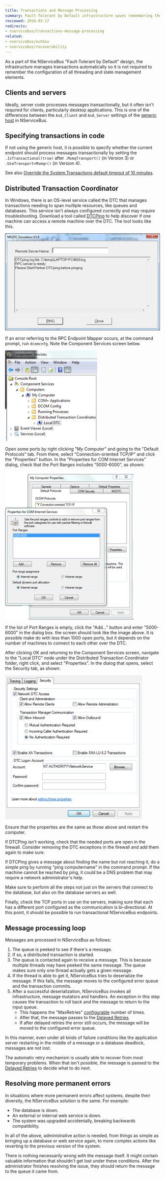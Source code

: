 ```yaml
---
title: Transactions and Message Processing
summary: Fault-Tolerant by Default infrastructure saves remembering the configuration of threading and state management elements.
reviewed: 2016-03-17
redirects:
- nservicebus/transactions-message-processing
related:
- nservicebus/outbox
- nservicebus/recoverability
---
```


As a part of the NServiceBus "Fault-Tolerant by Default" design, the infrastructure manages transactions automatically so it is not required to remember the configuration of all threading and state management elements.


## Clients and servers

Ideally, server code processes messages transactionally, but it often isn't required for clients, particularly desktop applications. This is one of the differences between the `AsA_Client` and `AsA_Server` settings of the [generic host](/nservicebus/hosting/nservicebus-host/) in NServiceBus.


## Specifying transactions in code

If not using the generic host, it is possible to specify whether the current endpoint should process messages transactionally by setting the `.IsTransactional(true)` after `.MsmqTransport()` (in Version 3) or `.UseTransport<Msmq>()` (in Version 4).

See also [Override the System.Transactions default timeout of 10 minutes](https://blogs.msdn.microsoft.com/ajit/2008/06/18/override-the-system-transactions-default-timeout-of-10-minutes-in-the-code/).


## Distributed Transaction Coordinator

In Windows, there is an OS-level service called the DTC that manages transactions needing to span multiple resources, like queues and databases. This service isn't always configured correctly and may require troubleshooting. Download a tool called [DTCPing](https://www.microsoft.com/en-us/download/details.aspx?id=2868) to help discover if one machine can access a remote machine over the DTC. The tool looks like this.

![this is what the initial DTCPing window to look like.](dtcping.png "this is what the initial DTCPing window to look like.")

If an error referring to the RPC Endpoint Mapper occurs, at the command prompt, run `dcomcnfg`. Note the Component Services screen below.

![this is the component services and dtc configuration](dtc-dcomcnfg-1.png "this is the component services and dtc configuration")

Open some ports by right clicking "My Computer" and going to the "Default Protocols" tab. From there, select "Connection-oriented TCP/IP" and click the "Properties" button. In the "Properties for COM Internet Services" dialog, check that the Port Ranges includes "5000-6000", as shown:

![](dtc-dcomcnfg-2.png)

If the list of Port Ranges is empty, click the "Add..." button and enter "5000-6000" in the dialog box. the screen should look like the image above. It is possible make do with less than 1000 open ports, but it depends on the number of machines to connect to each other over the DTC.

After clicking OK and returning to the Component Services screen, navigate to the "Local DTC" node under the Distributed Transaction Coordinator folder, right click, and select "Properties". In the dialog that opens, select the Security tab, as shown:

![dtc security settings](dtc-dcomcnfg-3.png "dtc security settings")

Ensure that the properties are the same as those above and restart the computer.

If DTCPing isn't working, check that the needed ports are open in the firewall. Consider removing the DTC exceptions in the firewall and add them again to make sure.

If DTCPing gives a message about finding the name but not reaching it, do a simple ping by running "ping computername" in the command prompt. If the machine cannot be reached by ping, it could be a DNS problem that may require a network administrator's help.

Make sure to perform all the steps not just on the servers that connect to the database, but also on the database servers as well.

Finally, check the TCP ports in use on the servers, making sure that each has a different port configured as the communication is bi-directional. At this point, it should be possible to run transactional NServiceBus endpoints.


## Message processing loop

Messages are processed in NServiceBus as follows:

 1. The queue is peeked to see if there's a message.
 1. If so, a distributed transaction is started.
 1. The queue is contacted again to receive a message. This is because multiple threads may have peeked the same message. The queue makes sure only one thread actually gets a given message.
 1. If the thread is able to get it, NServiceBus tries to deserialize the message. If this fails, the message moves to the configured error queue and the transaction commits.
 1. After a successful deserialization, NServiceBus invokes all infrastructure, message mutators and handlers. An exception in this step causes the transaction to roll back and the message to return to the input queue.
    * This happens the "MaxRetries" [configurable](/nservicebus/msmq/transportconfig.md#maxretries) number of times.
    * After that, the message passes to the [Delayed Retries](/nservicebus/recoverability/#delayed-retries).
    * If after delayed retries the error still occurs, the message will be moved to the configured error queue.

In this manner, even under all kinds of failure conditions like the application server restarting in the middle of a message or a database deadlock, messages are not lost.

The automatic retry mechanism is usually able to recover from most temporary problems. When that isn't possible, the message is passed to the [Delayed Retries](/nservicebus/recoverability/#delayed-retries) to decide what to do next.


## Resolving more permanent errors

In situations where more permanent errors affect systems, despite their diversity, the NServiceBus solution is the same. For example:

 * The database is down.
 * An external or internal web service is down.
 * The system was upgraded accidentally, breaking backwards compatibility.

In all of the above, administrative action is needed, from things as simple as bringing up a database or web service again, to more complex actions like reverting to the previous version of the system.

There is nothing necessarily wrong with the message itself. It might contain valuable information that shouldn't get lost under these conditions. After the administrator finishes resolving the issue, they should return the message to the queue it came from.
